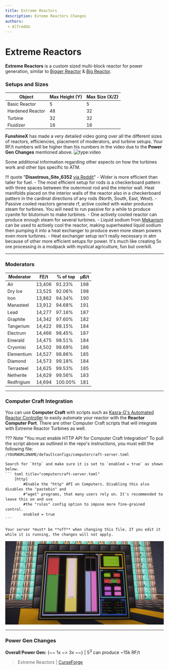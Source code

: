 ```yaml
---
title: Extreme Reactors
description: Exteme Reactors Changes
authors:
 - AlfredGG
---  
```


# Extreme Reactors

**Extreme Reactors** is a custom sized multi-block reactor for power generation, similar to [Bigger Reactor](https://legacy.curseforge.com/minecraft/mc-mods/biggerreactors) & [Big Reactor](https://legacy.curseforge.com/minecraft/mc-mods/big-reactors).

### Setups and Sizes

|Object|Max Height (Y)|Max Size (X/Z)|
|---|---|---|
|Basic Reactor|5|5|
|Hardened Reactor|48|32|
|Turbine|32|32|
|Fluidizer|16|16|

**FunshineX** has made a very detailed video going over all the different sizes of reactors, efficiencies, placement of moderators, and turbine setups. Your RF/t numbers will be higher than his numbers in the video due to the **Power Gen Changes** mentioned above.
![type:video](https://youtube.com/embed/dVdZJsvWuQk)

Some additional information regarding other aspects on how the turbines work and other tips specific to ATM.

!!! quote "**Disastrous_Site_6352** [via Reddit](https://www.reddit.com/r/allthemods/comments/15ih6ug/comment/juw8es4/)"
    - Wider is more efficient than taller for fuel.
    - The most efficient setup for rods is a checkerboard pattern with three spaces between the outermost rod and the interior wall. Heat manifolds placed on the interior walls of the reactor also in a checkerboard pattern in the cardinal directions of any rods (North, South, East, West).
    - Passive cooled reactors generate rf, active cooled with water produces steam for turbines. You will need to run passive for a while to produce cyanite for blutonium to make turbines.
    - One actively cooled reactor can produce enough steam for several turbines.
    - Liquid sodium from [Mekanism](mekanism.md) can be used to actively cool the reactor, making superheated liquid sodium then pumping it into a heat exchanger to produce even more steam powers even more turbines.
    - Heat exchanger setup isn't really necessary in atm because of other more efficient setups for power. It's much like creating 5x ore processing in a modpack with mystical agriculture, fun but overkill.

---

### Moderators

| Moderator | FE/t 	| % of top  | μB/t 	|
| --------- | ---- 	| --------  | ---- 	|
| Air 		| 13,406 | 91.23% 	| 198 	|
| Dry Ice 	| 13,525 | 92.06% 	| 198 	|
| Iron 		| 13,862 | 94.34% 	| 190 	|
| Manasteel | 13,912 | 94.68% 	| 191 	|
| Lead 		| 14,277 | 97.16% 	| 187 	|
| Graphite 	| 14,342 | 97.60% 	| 182 	|
| Tangerium | 14,422 | 98.15% 	| 184 	|
| Electrum 	| 14,466 | 98.45% 	| 187 	|
| Emerald 	| 14,475 | 98.51% 	| 184 	|
| Cryomisi	| 14,502 | 98.69% 	| 186 	|
| Elementium| 14,527 | 98.86% 	| 185 	|
| Diamond 	| 14,573 | 99.18% 	| 184 	|
| Terrasteel| 14,625 | 99.53% 	| 185 	|
| Netherite	| 14,629 | 99.56% 	| 183 	|
| Redfrigium| 14,694 | 100.00%	| 181 	|

---

### Computer Craft Integration

You can use **Computer Craft** with scripts such as [Kasra-G's Automated Reactor Controller](https://github.com/Kasra-G/ReactorController) to easily automate your reactor with the **Reactor Computer Port**. There are other Computer Craft scripts that will integrate with Extreme Reactor Turbines as well. 

??? Note "You must enable HTTP API for Computer Craft Integration"
    To pull the script above as outlined in the repo's instructions, you must edit the following file:<br>
    `/YOURWORLDNAME/defaultconfigs/computercraft-server.toml`

    Search for `http` and make sure it is set to `enabled = true` as shown below.
    ``` toml title="computercraft-server.toml"
        [http]
            #Enable the "http" API on Computers. Disabling this also disables the "pastebin" and
            #"wget" programs, that many users rely on. It's recommended to leave this on and use
            #the "rules" config option to impose more fine-grained control.
            enabled = true
    ```

    Your server *must* be **off** when changing this file. If you edit it while it is running, the changes will not apply.

![](img/extreme_reactors_cc_kasrag.jpg)

---

### Power Gen Changes

**Overall Power Gen:** {~~ 1x ~> 3x ~~} | 5<sup>3</sup> can produce ~15k RF/t

> Extreme Reactors | [CurseForge](https://legacy.curseforge.com/minecraft/mc-mods/extreme-reactors)
